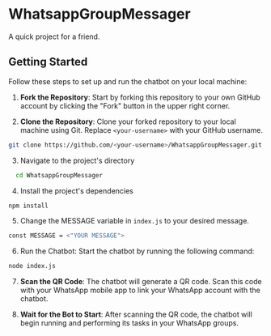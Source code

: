# WhatsappGroupMessager

A quick project for a friend.

## Getting Started

Follow these steps to set up and run the chatbot on your local machine:

1. **Fork the Repository**: Start by forking this repository to your own GitHub account by clicking the "Fork" button in the upper right corner.

2. **Clone the Repository**: Clone your forked repository to your local machine using Git. Replace `<your-username>` with your GitHub username.

```bash
git clone https://github.com/<your-username>/WhatsappGroupMessager.git
```

3. Navigate to the project's directory
```bash
  cd WhatsappGroupMessager
```
4. Install the project's dependencies
```bash
npm install
```
5. Change the MESSAGE variable in `index.js` to your desired message.
```bash
const MESSAGE = <"YOUR MESSAGE">
```
6. Run the Chatbot: Start the chatbot by running the following command:
```bash
node index.js
```
7. **Scan the QR Code**: The chatbot will generate a QR code. Scan this code with your WhatsApp mobile app to link your WhatsApp account with the chatbot.

8. **Wait for the Bot to Start**: After scanning the QR code, the chatbot will begin running and performing its tasks in your WhatsApp groups.

